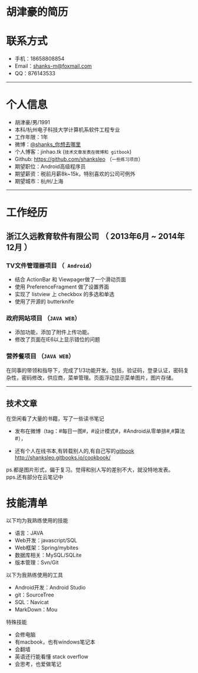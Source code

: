 # 胡津豪的简历



# 联系方式


- 手机：18658808854 
- Email：shanks-m@foxmail.com 
- QQ：876143533

---

# 个人信息

 - 胡津豪/男/1991 
 - 本科/杭州电子科技大学计算机系软件工程专业 
 - 工作年限：1年
 - 微博：[@shanks_你想去哪里](http://weibo.com/1766959881/profile?topnav=1&wvr=5&user=1) 
 - 个人博客：jinhao.tk (```技术文章发表在微博和 gitbook```)
 - Github: https://github.com/shanksleo （```一些练习项目```）
 - 期望职位：Android高级程序员
 - 期望薪资：税前月薪8k~15k，特别喜欢的公司可例外
 - 期望城市：杭州/上海

---

# 工作经历


## 浙江久远教育软件有限公司 （ 2013年6月 ~ 2014年12月 ）

### TV文件管理器项目 （``` Android```） 
 
* 结合 ActionBar 和 Viewpager做了一个滑动页面
* 使用 PreferenceFragment 做了设置界面
* 实现了 listview 上 checkbox 的多选和单选
* 使用了开源的 butterknife

### 政府网站项目 （```JAVA WEB```）
* 添加功能，添加了附件上传功能。  
* 修改了页面在IE6以上显示错位的问题


### 营养餐项目 （```JAVA WEB```）
在同事的带领和指导下，完成了1/3功能开发。包括，验证码，登录认证，密码复杂性，密码修改，供应商，菜单管理。页面浮动显示菜单图片，图片存储。

 


---


## 技术文章
在空闲看了大量的书籍，写了一些读书笔记  

- 发布在微博（tag：#每日一图#，#设计模式#，#Android从零单排#,#算法#），

- 还有个人在线书本,有转载别人的,有自己写的[gitbook](http://shanksleo.gitbooks.io/cookbook/) 
http://shanksleo.gitbooks.io/cookbook/  

ps.都是图片形式，偏于复习。觉得和别人写的差别不大，就没特地发表。  
pps.还有部分在云笔记中



# 技能清单


以下均为我熟练使用的技能

- 语言：JAVA
- Web开发：javascript/SQL
- Web框架：Spring/mybites
- 数据库相关：MySQL/SQLite
- 版本管理：Svn/Git

以下为我熟练使用的工具   
   
- Android开发：Android Studio  
- git：SourceTree  
- SQL：Navicat  
- MarkDown：Mou   

特殊技能  

- 会修电脑
- 有macbook，也有windows笔记本
- 会翻墙
- 英语还行能看懂 stack overflow
- 会思考，也爱做笔记

